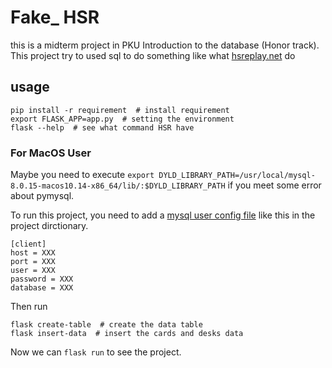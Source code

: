 # Fake_ HSR

this is a midterm project in PKU Introduction to the database (Honor track). This project try to used sql to do something like what [hsreplay.net](hsreplay.net) do

## usage

```shell
pip install -r requirement  # install requirement
export FLASK_APP=app.py  # setting the environment
flask --help  # see what command HSR have
```

### For MacOS User
Maybe you need to execute `export DYLD_LIBRARY_PATH=/usr/local/mysql-8.0.15-macos10.14-x86_64/lib/:$DYLD_LIBRARY_PATH` if you meet some error about pymysql.

To run this project, you need to add a [mysql user config file](https://dev.mysql.com/doc/refman/8.0/en/option-files.html) like this in the project dirctionary.

```
[client]
host = XXX
port = XXX
user = XXX
password = XXX
database = XXX
```

Then run

```shell
flask create-table  # create the data table
flask insert-data  # insert the cards and desks data
```

Now we can `flask run` to see the project.
